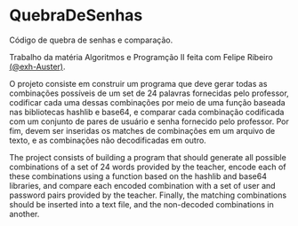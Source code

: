 # QuebraDeSenhas


Código de quebra de senhas e comparação.

Trabalho da matéria Algoritmos e Programção II feita com Felipe Ribeiro [(@exh-Auster)](https://github.com/exh-Auster).

O projeto consiste em construir um programa que deve gerar todas as combinações possíveis de um set de 24 palavras fornecidas pelo professor, codificar cada uma dessas combinações por meio de uma função baseada nas bibliotecas hashlib e base64, e comparar cada combinação codificada com um conjunto de pares de usuário e senha fornecido pelo professor. Por fim, devem ser inseridas os matches de combinações em um arquivo de texto, e as combinações não decodificadas em outro.

The project consists of building a program that should generate all possible combinations of a set of 24 words provided by the teacher, encode each of these combinations using a function based on the hashlib and base64 libraries, and compare each encoded combination with a set of user and password pairs provided by the teacher. Finally, the matching combinations should be inserted into a text file, and the non-decoded combinations in another.
